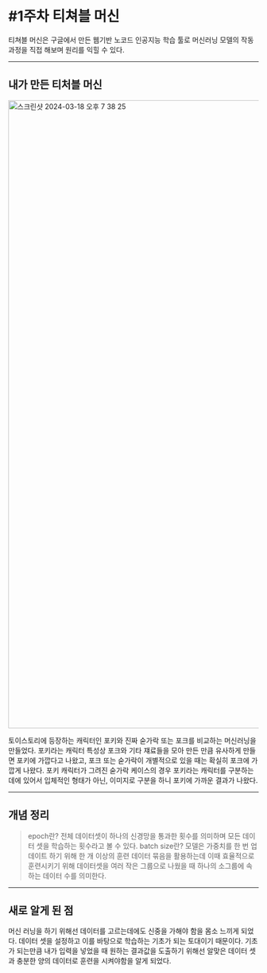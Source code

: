 #1주차 티쳐블 머신
=============
티쳐블 머신은 구글에서 만든 웹기반 노코드 인공지능 학습 툴로 머신러닝 모델의 작동 과정을 직접 해보며 원리를 익힐 수 있다.

* * * * * * * * * * * * * * * * * * * * * * * * * * * * * * * * * * * * * * * * * * * * * * * * 

내가 만든 티처블 머신
----------------
<img width="1263" alt="스크린샷 2024-03-18 오후 7 38 25" src="https://github.com/sejongsmarcle/2024_Spring_SMARCLE_Snaegi_Study/assets/162877343/48231985-bba6-4c4c-8324-edd7cd1ecf05">

토이스토리에 등장하는 캐릭터인 포키와 진짜 숟가락 또는 포크를 비교하는 머신러닝을 만들었다.
포키라는 캐릭터 특성상 포크와 기타 쟤료들을 모아 만든 만큼 유사하게 만들면 포키에 가깝다고 나왔고, 포크 또는 숟가락이 개별적으로 있을 때는 확실히 포크에 가깝게 나왔다.
포키 캐릭터가 그려진 숟가락 케이스의 경우 포키라는 캐릭터를 구분하는데에 있어서 입체적인 형태가 아닌, 이미지로 구분을 하니 포키에 가까운 결과가 나왔다.

* * * * * * * * * * * * * * * * * * * * * * * * * * * * * * * * * * * * * * * * * * * * * * * * 
개념 정리
-------
> epoch란? 전체 데이터셋이 하나의 신경망을 통과한 횟수를 의미하며 모든 데이터 셋을 학습하는 횟수라고 볼 수 있다.
> batch size란? 모델은 가중치를 한 번 업데이트 하기 위해 한 개 이상의 훈련 데이터 묶음을 활용하는데 이때 효율적으로 훈련시키기 위해 데이터셋을 여러 작은 그룹으로 나웠을 때 하나의 소그룹에 속하는 데이터 수를 의미한다.

* * * * * * * * * * * * * * * * * * * * * * * * * * * * * * * * * * * * * * * * * * * * * * * * 
새로 알게 된 점
------------
머신 러닝을 하기 위해선 데이터를 고르는데에도 신중을 가해야 함을 몸소 느끼게 되었다. 데이터 셋을 설정하고 이를 바탕으로 학습하는 기초가 되는 토대이기 때문이다. 
기초가 되는만큼 내가 입력을 넣었을 때 원하는 결과값을 도출하기 위해선 알맞은 데이터 셋과 충분한 양의 데이터로 훈련을 시켜야함을 알게 되었다. 
